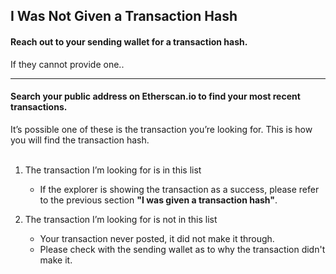 ## I Was Not Given a Transaction Hash

#### Reach out to your sending wallet for a transaction hash.

If they cannot provide one..

***

#### Search your public address on Etherscan.io to find your most recent transactions.

It’s possible one of these is the transaction you’re looking for. This is how you will find the transaction hash.
<br>
<br>

1. The transaction I’m looking for is in this list

   * If the explorer is showing the transaction as a success, please refer to the previous section **"I was given a transaction hash"**.

2. The transaction I’m looking for is not in this list

   * Your transaction never posted, it did not make it through.
   * Please check with the sending wallet as to why the transaction didn't make it.

